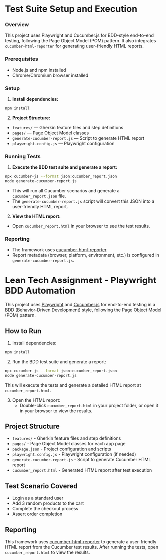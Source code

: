 # Test Suite Setup and Execution

### Overview

This project uses Playwright and Cucumber.js for BDD-style end-to-end testing, following the Page Object Model (POM) pattern. It also integrates `cucumber-html-reporter` for generating user-friendly HTML reports.

### Prerequisites

- Node.js and npm installed
- Chrome/Chromium browser installed

### Setup

1. **Install dependencies:**
  ```sh
  npm install
  ```

2. **Project Structure:**
  - `features/` — Gherkin feature files and step definitions
  - `pages/` — Page Object Model classes
  - `generate-cucumber-report.js` — Script to generate HTML report
  - `playwright.config.js` — Playwright configuration

### Running Tests

1. **Execute the BDD test suite and generate a report:**
  ```sh
  npx cucumber-js --format json:cucumber_report.json
  node generate-cucumber-report.js
  ```
  - This will run all Cucumber scenarios and generate a `cucumber_report.json` file.
  - The `generate-cucumber-report.js` script will convert this JSON into a user-friendly HTML report.

2. **View the HTML report:**
  - Open `cucumber_report.html` in your browser to see the test results.

### Reporting

- The framework uses [cucumber-html-reporter](https://www.npmjs.com/package/cucumber-html-reporter).
- Report metadata (browser, platform, environment, etc.) is configured in `generate-cucumber-report.js`.

# Lean Tech Assignment - Playwright BDD Automation

This project uses [Playwright](https://playwright.dev/) and [Cucumber.js](https://cucumber.io/) for end-to-end testing in a BDD (Behavior-Driven Development) style, following the Page Object Model (POM) pattern.

## How to Run

1. Install dependencies:
  ```sh
  npm install
  ```


2. Run the BDD test suite and generate a report:
  ```sh
  npx cucumber-js --format json:cucumber_report.json
  node generate-cucumber-report.js
  ```
  This will execute the tests and generate a detailed HTML report at `cucumber_report.html`.

3. Open the HTML report:
   - Double-click `cucumber_report.html` in your project folder, or open it in your browser to view the results.

## Project Structure

- `features/` - Gherkin feature files and step definitions
- `pages/` - Page Object Model classes for each app page
- `package.json` - Project configuration and scripts
- `playwright.config.js` - Playwright configuration (if needed)
- `generate-cucumber-report.js` - Script to generate Cucumber HTML report
- `cucumber_report.html` - Generated HTML report after test execution

## Test Scenario Covered
- Login as a standard user
- Add 3 random products to the cart
- Complete the checkout process
- Assert order completion

## Reporting

This framework uses [cucumber-html-reporter](https://www.npmjs.com/package/cucumber-html-reporter) to generate a user-friendly HTML report from the Cucumber test results. After running the tests, open `cucumber_report.html` to view the results.

